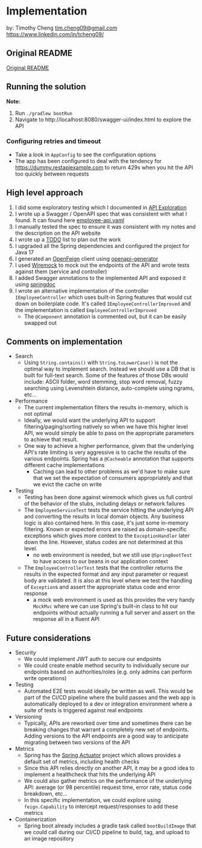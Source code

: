# Implementation

by: Timothy Cheng tim.cheng09@gmail.com https://www.linkedin.com/in/tcheng09/

## Original README

[Original README](ORIGINAL_README.md)

## Running the solution

**Note:**

1. Run `./gradlew bootRun`
2. Navigate to http://localhost:8080/swagger-ui/index.html to explore the API

### Configuring retries and timeout

- Take a look in `AppConfig` to see the configuration options
- The app has been configured to deal with the tendency for https://dummy.restapiexample.com to return 429s when 
  you hit the API too quickly between requests

## High level approach

1. I did some exploratory testing which I documented in [API Exploration](Notes/API%20Exploration.md)
2. I wrote up a Swagger / OpenAPI spec that was consistent with what I found. It can found here [employee-api.yaml](specs/employee-api.yaml)
3. I manually tested the spec to ensure it was consistent with my notes and the description on the API website 
4. I wrote up a [TODO](Notes/TODO.md) list to plan out the work
5. I upgraded all the Spring dependencies and configured the project for Java 17
6. I generated an [OpenFeign](https://github.com/OpenFeign/feign) client using [openapi-generator](https://github.com/OpenAPITools/openapi-generator)
7. I used [Wiremock](https://wiremock.org/) to mock out the endpoints of the API and wrote tests against them (service and controller)
8. I added Swagger annotations to the implemented API and exposed it using [springdoc](https://springdoc.org/)
9. I wrote an alternative implementation of the controller `IEmployeeController` which uses built-in Spring features 
  that would cut down on boilerplate code. It's called `IEmployeeControllerImproved` and the implementation is called `EmployeeControllerImproved`
   - The `@Component` annotation is commented out, but it can be easily swapped out

## Comments on implementation

- Search
  - Using `String.contains()` with `String.toLowerCase()` is not the optimal way to implement search. Instead we should use
    a DB that is built for full-text search. Some of the features of those DBs would include: ASCII folder, word stemming,
    stop word removal, fuzzy searching using Levenshtein distance, auto-complete using ngrams, etc...
- Performance
  - The current implementation filters the results in-memory, which is not optimal
  - Ideally, we would want the underlying API to support filtering/paging/sorting natively so when we have this 
    higher level API, we would simply be able to pass on the appropriate parameters to achieve that result. 
  - One way to achieve a higher performance, given that the underlying API's rate limiting is very aggressive is to 
    cache the results of the various endpoints. Spring has a `@Cacheable` annotation that supports different cache implementations
    - Caching can lead to other problems as we'd have to make sure that we set the expectation of consumers appropriately and that 
      we evict the cache on write
- Testing
  - Testing has been done against wiremock which gives us full control of the behavior of the stubs, including delays or network failures
  - The `EmployeeServiceTest` tests the service hitting the underlying API and converting the results in local domain objects. Any business
    logic is also contained here. In this case, it's just some in-memory filtering. Known or expected errors are raised as domain-specific 
    exceptions which gives more context to the `ExceptionHandler` later down the line. However, status codes are not determined at this level.
    - no web environment is needed, but we still use `@SpringBootTest` to have access to our beans in our application context
  - The `EmployeeControllerTest` tests that the controller returns the results in the expected format and any input parameter or request
    body are validated. It is also at this level where we test the handling of `Exception`s and assert the appropriate status code and error response
    - a mock web environment is used as this provides the very handy `MockMvc` where we can use Spring's built-in class to hit our endpoints
      without actually running a full server and assert on the response all in a fluent API

## Future considerations

- Security
  - We could implement JWT auth to secure our endpoints
  - We could create enable method security to individually secure our endpoints based on authorities/roles (e.g. only admins can perform write operations)
- Testing
  - Automated E2E tests would ideally be written as well. This would be part of the CI/CD pipeline where the build passes and the web app is
    automatically deployed to a dev or integration environment where a suite of tests is triggered against real endpoints
- Versioning
  - Typically, APIs are reworked over time and sometimes there can be breaking changes that warrant a completely new set of endpoints.
    Adding versions to the API endpoints are a good way to anticipate migrating between two versions of the API
- Metrics
  - Spring has the [Spring Actuator](https://docs.spring.io/spring-boot/docs/current/reference/html/actuator.html) project which allows
    provides a default set of metrics, including health checks
  - Since this API relies directly on another API, it may be a good idea to implement a healthcheck that hits the underlying API
  - We could also gather metrics on the performance of the underlying API: average (or 98 percentile) request time, error rate, status code breakdown, etc...
  - In this specific implementation, we could explore using `feign.Capability` to intercept request/responses to add these metrics
- Containerization
  - Spring boot already includes a gradle task called `bootBuildImage` that we could call during our CI/CD pipeline to build, tag, and upload to an image repository
